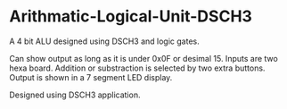 # Arithmatic-Logical-Unit-DSCH3
A 4 bit ALU designed using DSCH3 and logic gates.

Can show output as long as it is under 0x0F or desimal 15. Inputs are two hexa board. Addition or substraction is 
selected by two extra buttons. Output is shown in a 7 segment LED display.

Designed using DSCH3 application.
